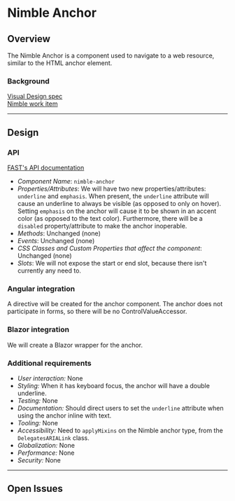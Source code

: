 # Nimble Anchor

## Overview

The Nimble Anchor is a component used to navigate to a web resource, similar to the HTML anchor element.

### Background

[Visual Design spec](https://xd.adobe.com/view/33ffad4a-eb2c-4241-b8c5-ebfff1faf6f6-66ac/screen/bfadf499-caf5-4ca0-9814-e777fbae0d46)<br>
[Nimble work item](https://github.com/ni/nimble/issues/324)

---

## Design

### API

[FAST's API documentation](https://github.com/microsoft/fast/blob/e576aa70c22780fffba03097277e2db9a2ec1cd8/packages/web-components/fast-foundation/src/anchor/README.md)

-   _Component Name_: `nimble-anchor`
-   _Properties/Attributes_: We will have two new properties/attributes: `underline` and `emphasis`. When present, the `underline` attribute will cause an underline to always be visible (as opposed to only on hover). Setting `emphasis` on the anchor will cause it to be shown in an accent color (as opposed to the text color). Furthermore, there will be a `disabled` property/attribute to make the anchor inoperable.
-   _Methods_: Unchanged (none)
-   _Events_: Unchanged (none)
-   _CSS Classes and Custom Properties that affect the component_: Unchanged (none)
-   _Slots_: We will not expose the start or end slot, because there isn't currently any need to.

### Angular integration

A directive will be created for the anchor component. The anchor does not participate in forms, so there will be no ControlValueAccessor.

### Blazor integration

We will create a Blazor wrapper for the anchor.

### Additional requirements

-   _User interaction:_ None
-   _Styling:_ When it has keyboard focus, the anchor will have a double underline.
-   _Testing:_ None
-   _Documentation:_ Should direct users to set the `underline` attribute when using the anchor inline with text.
-   _Tooling:_ None
-   _Accessibility:_ Need to `applyMixins` on the Nimble anchor type, from the `DelegatesARIALink` class.
-   _Globalization:_ None
-   _Performance:_ None
-   _Security:_ None

---

## Open Issues
